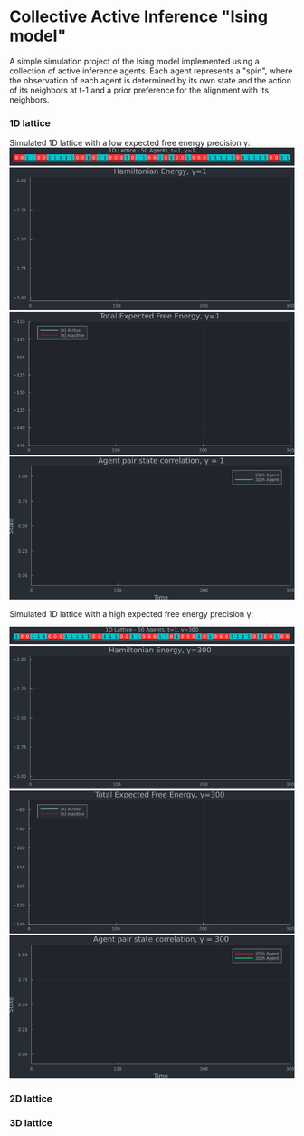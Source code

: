 # Collective Active Inference "Ising model"
A simple simulation project of the Ising model implemented using a collection of active inference agents. Each agent represents a "spin", where the observation of each agent is determined by its own state and the action of its neighbors at t-1 and a prior preference for the alignment with its neighbors.

### 1D lattice
Simulated 1D lattice with a low expected free energy precision γ:
![Ising 1D Simulation](animations/ising1d_1.gif)
![Hamiltonian Energy](animations/hamiltonian_energy_1.gif)
![Total EFE](animations/total_efe_1.gif)
![Agent Pair Correlation](animations/agent_pair_correlation_1.gif)

Simulated 1D lattice with a high expected free energy precision γ:

![Ising 1D Simulation](animations/ising1d_300.gif)
![Hamiltonian Energy](animations/hamiltonian_energy_300.gif)
![Total EFE](animations/total_efe_300.gif)
![Agent Pair Correlation](animations/agent_pair_correlation_300.gif)
### 2D lattice 
### 3D lattice 

